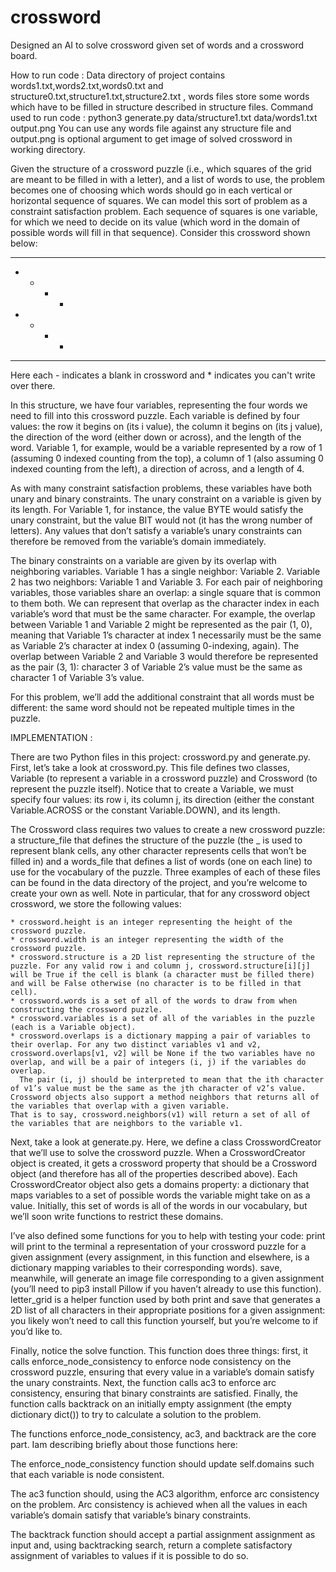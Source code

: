 # crossword
Designed an AI to solve crossword given set of words and a crossword board.

How to run code :
  Data directory of project contains words1.txt,words2.txt,words0.txt and structure0.txt,structure1.txt,structure2.txt , words files store some words which have 
  to be filled in structure described in structure files.
  Command used to run code : python3 generate.py data/structure1.txt data/words1.txt output.png
  You can use any words file against any structure file and output.png is optional argument to get image of solved crossword in working directory. 

Given the structure of a crossword puzzle (i.e., which squares of the grid are meant to be filled in with a letter), and a list of words to use,
the problem becomes one of choosing which words should go in each vertical or horizontal sequence of squares.
We can model this sort of problem as a constraint satisfaction problem.
Each sequence of squares is one variable, for which we need to decide on its value (which word in the domain of possible words will fill in that sequence).
Consider this crossword shown below:

- - - -
* - * *
* - * -
- - - - 

Here each - indicates a blank in crossword and * indicates you can't write over there.

In this structure, we have four variables, representing the four words we need to fill into this crossword puzzle.
Each variable is defined by four values: the row it begins on (its i value), the column it begins on (its j value), the direction of the word (either down or across), and the length of the word.
Variable 1, for example, would be a variable represented by a row of 1 (assuming 0 indexed counting from the top), a column of 1 (also assuming 0 indexed counting from the left), a direction of across, and a length of 4.

As with many constraint satisfaction problems, these variables have both unary and binary constraints.
The unary constraint on a variable is given by its length. For Variable 1, for instance, the value BYTE would satisfy the unary constraint, but the value BIT would not (it has the wrong number of letters).
Any values that don’t satisfy a variable’s unary constraints can therefore be removed from the variable’s domain immediately.

The binary constraints on a variable are given by its overlap with neighboring variables.
Variable 1 has a single neighbor: Variable 2. Variable 2 has two neighbors: Variable 1 and Variable 3.
For each pair of neighboring variables, those variables share an overlap: a single square that is common to them both.
We can represent that overlap as the character index in each variable’s word that must be the same character.
For example, the overlap between Variable 1 and Variable 2 might be represented as the pair (1, 0), meaning that Variable 1’s character at index 1 necessarily must be the same as Variable 2’s character at index 0 (assuming 0-indexing, again). 
The overlap between Variable 2 and Variable 3 would therefore be represented as the pair (3, 1): character 3 of Variable 2’s value must be the same as character 1 of Variable 3’s value.

For this problem, we’ll add the additional constraint that all words must be different: the same word should not be repeated multiple times in the puzzle.

IMPLEMENTATION : 

There are two Python files in this project: crossword.py and generate.py. 
First, let’s take a look at crossword.py. 
This file defines two classes, Variable (to represent a variable in a crossword puzzle) and Crossword (to represent the puzzle itself).
Notice that to create a Variable, we must specify four values: its row i, its column j, its direction (either the constant Variable.ACROSS or the constant Variable.DOWN), and its length.

The Crossword class requires two values to create a new crossword puzzle: a structure_file that defines the structure of the puzzle (the _ is used to represent blank cells, any other character represents cells that won’t be filled in) and a words_file that defines a list of words (one on each line) to use for the vocabulary of the puzzle.
Three examples of each of these files can be found in the data directory of the project, and you’re welcome to create your own as well.
Note in particular, that for any crossword object crossword, we store the following values:

    * crossword.height is an integer representing the height of the crossword puzzle.
    * crossword.width is an integer representing the width of the crossword puzzle.
    * crossword.structure is a 2D list representing the structure of the puzzle. For any valid row i and column j, crossword.structure[i][j] will be True if the cell is blank (a character must be filled there) and will be False otherwise (no character is to be filled in that cell).
    * crossword.words is a set of all of the words to draw from when constructing the crossword puzzle.
    * crossword.variables is a set of all of the variables in the puzzle (each is a Variable object).
    * crossword.overlaps is a dictionary mapping a pair of variables to their overlap. For any two distinct variables v1 and v2, crossword.overlaps[v1, v2] will be None if the two variables have no overlap, and will be a pair of integers (i, j) if the variables do overlap.
      The pair (i, j) should be interpreted to mean that the ith character of v1’s value must be the same as the jth character of v2’s value.
    Crossword objects also support a method neighbors that returns all of the variables that overlap with a given variable. 
    That is to say, crossword.neighbors(v1) will return a set of all of the variables that are neighbors to the variable v1.
Next, take a look at generate.py. Here, we define a class CrosswordCreator that we’ll use to solve the crossword puzzle.
When a CrosswordCreator object is created, it gets a crossword property that should be a Crossword object (and therefore has all of the properties described above).
Each CrosswordCreator object also gets a domains property: a dictionary that maps variables to a set of possible words the variable might take on as a value. 
Initially, this set of words is all of the words in our vocabulary, but we’ll soon write functions to restrict these domains.

I’ve also defined some functions for you to help with testing your code: print will print to the terminal a representation of your crossword puzzle for a given assignment (every assignment, in this function and elsewhere, is a dictionary mapping variables to their corresponding words).
save, meanwhile, will generate an image file corresponding to a given assignment (you’ll need to pip3 install Pillow if you haven’t already to use this function). 
letter_grid is a helper function used by both print and save that generates a 2D list of all characters in their appropriate positions for a given assignment: you likely won’t need to call this function yourself, but you’re welcome to if you’d like to.

Finally, notice the solve function. This function does three things: first, it calls enforce_node_consistency to enforce node consistency on the crossword puzzle, ensuring that every value in a variable’s domain satisfy the unary constraints.
Next, the function calls ac3 to enforce arc consistency, ensuring that binary constraints are satisfied. Finally, the function calls backtrack on an initially empty assignment (the empty dictionary dict()) to try to calculate a solution to the problem.

The functions enforce_node_consistency, ac3, and backtrack are the core part.
Iam describing briefly about those functions here:

The enforce_node_consistency function should update self.domains such that each variable is node consistent.

The ac3 function should, using the AC3 algorithm, enforce arc consistency on the problem.
Arc consistency is achieved when all the values in each variable’s domain satisfy that variable’s binary constraints.

The backtrack function should accept a partial assignment assignment as input and, using backtracking search, return a complete satisfactory assignment of variables to values if it is possible to do so.


